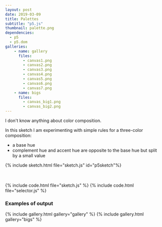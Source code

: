 ```yaml
---
layout: post
date: 2019-03-09
title: Palettes
subtitle: "p5.js"
thumbnail: palette.png
dependencies:
  - p5
  - p5.dom
galleries:
    - name: gallery
      files:
        - canvas1.png
        - canvas2.png
        - canvas3.png
        - canvas4.png
        - canvas5.png
        - canvas6.png
        - canvas7.png
    - name: bigs
      files:
        - canvas_big1.png
        - canvas_big2.png
---
```


I don't know anything about color composition.

In this sketch I am experimenting with simple rules for a three-color composition:

 - a base hue
 - complement hue and accent hue are opposite to the base hue but split by a small value
 
 <script src="selector.js"></script>
{% include sketch.html file="sketch.js" id="p5sketch"%}

<center><div id="sliders" class="col-md-10" style="margin: 10px; padding: 10px;"></div></center>

{% include code.html file="sketch.js" %}
{% include code.html file="selector.js" %}


### Examples of output

{% include gallery.html gallery="gallery" %}
{% include gallery.html gallery="bigs" %}
